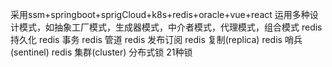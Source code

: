 采用ssm+springboot+sprigCloud+k8s+redis+oracle+vue+react
运用多种设计模式，如抽象工厂模式，生成器模式，中介者模式，代理模式，组合模式
redis 持久化
redis 事务
redis 管道
redis 发布订阅
redis 复制(replica)
redis 哨兵(sentinel)
redis 集群(cluster)
分布式锁
21种锁
